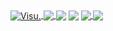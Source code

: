 <a href="https://github.com/Visual917?tab=repositories">
  <img align="center" src="https://github-readme-stats.anuraghazra1.vercel.app/api?username=Visual917&custom_title=Visu :)&show_icons=true&count_private=true&include_all_commits=true&theme=highcontrast" alt="Visu." />
</a>
<a href="https://github.com/Visual917/PS2RPC">
  <img align="center" src="https://github-readme-stats.anuraghazra1.vercel.app/api/pin/?username=Visual917&repo=PS2RPC&theme=highcontrast" />
</a>
<img align="center" src="https://visu.studio/old/gtamoddingcommunity1.png">
<img align="center" src="https://visu.studio/old/ps2developer2.png">
</a>

<a href="https://discord.gg/NF2MGz9">
  <img align="center" src="https://badgen.net/badge/icon/discord?icon=discord&label&color=yellow" />
</a>
<a href="https://twitter.com/Visual917">
  <img align="center" src="https://badgen.net/badge/icon/twitter?icon=twitter&label&color=yellow" />
</a>
